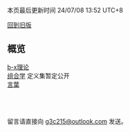 <style>red{color: red;}</style>

本页最后更新时间 24/07/08 13:52 UTC+8

[回到旧版](pages/old)

## 概览

[b-x理论](/pages/b-x_outline)  
[组合学](/pages/combinatorics) 定义集暂定公开  
[言葉](/pages/sayings)

<br><br><br>
留言请直接向<red> g3c215@outlook.com </red>发送。

